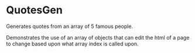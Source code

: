 # QuotesGen

Generates quotes from an array of 5 famous people.

Demonstrates the use of an array of objects that can edit the html of a page to change based upon what array index is called upon.

